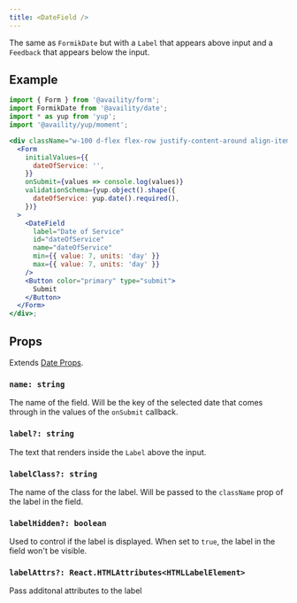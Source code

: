 ```yaml
---
title: <DateField />
---
```


The same as `FormikDate` but with a `Label` that appears above input and a `Feedback` that appears below the input.

## Example

```jsx live=true viewCode=true
import { Form } from '@availity/form';
import FormikDate from '@availity/date';
import * as yup from 'yup';
import '@availity/yup/moment';

<div className="w-100 d-flex flex-row justify-content-around align-items-center">
  <Form
    initialValues={{
      dateOfService: '',
    }}
    onSubmit={values => console.log(values)}
    validationSchema={yup.object().shape({
      dateOfService: yup.date().required(),
    })}
  >
    <DateField
      label="Date of Service"
      id="dateOfService"
      name="dateOfService"
      min={{ value: 7, units: 'day' }}
      max={{ value: 7, units: 'day' }}
    />
    <Button color="primary" type="submit">
      Submit
    </Button>
  </Form>
</div>;
```

## Props

Extends [Date Props](/form/date/components/date/#props).

### `name: string`

The name of the field. Will be the key of the selected date that comes through in the values of the `onSubmit` callback.

### `label?: string`

The text that renders inside the `Label` above the input.

### `labelClass?: string`

The name of the class for the label. Will be passed to the `className` prop of the label in the field.

### `labelHidden?: boolean`

Used to control if the label is displayed. When set to `true`, the label in the field won't be visible.

### `labelAttrs?: React.HTMLAttributes<HTMLLabelElement>`

Pass additonal attributes to the label
